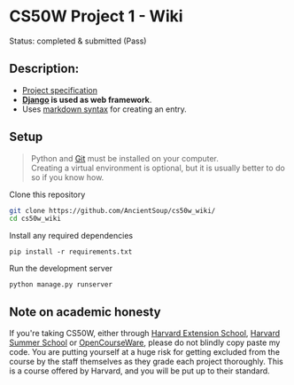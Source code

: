 # CS50W Project 1 - Wiki
Status: completed & submitted (Pass)

## Description:
* [Project specification](https://cs50.harvard.edu/web/2020/projects/1/wiki/#specification)
* **[Django](https://www.djangoproject.com) is used as web framework**.
* Uses [markdown syntax](https://www.markdownguide.org/basic-syntax/) for creating an entry.

## Setup 
> Python and [Git](https://git-scm.com) must be installed on your computer.  
> Creating a virtual environment is optional, but it is usually better to do so if you know how.

Clone this repository
```bash
git clone https://github.com/AncientSoup/cs50w_wiki/
cd cs50w_wiki
```  
Install any required dependencies
```
pip install -r requirements.txt
```  
Run the development server
```
python manage.py runserver
```

## Note on academic honesty
If you're taking CS50W, either through [Harvard Extension School](https://extension.harvard.edu/), [Harvard Summer School](https://summer.harvard.edu/) or [OpenCourseWare](https://cs50.harvard.edu/web/), please do not blindly copy paste my code. You are putting yourself at a huge risk for getting excluded from the course by the staff themselves as they grade each project thoroughly. This is a course offered by Harvard, and you will be put up to their standard.
